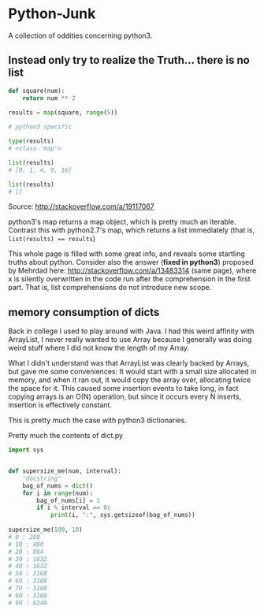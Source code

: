 # Python-Junk
A collection of oddities concerning python3.

## Instead only try to realize the Truth... there is no list



``` python
def square(num):
    return num ** 2
    
results = map(square, range(5))

# python3 specific

type(results)
# <class 'map'>

list(results)
# [0, 1, 4, 9, 16]

list(results)
# []

```

Source: http://stackoverflow.com/a/19117067

python3's map returns a map object, which is pretty much an
iterable. Contrast this with python2.7's map, which returns a list
immediately (that is, ```list(results) == results```)

This whole page is filled with some great info, and reveals some
startling truths about python. Consider also the answer
(**fixed in python3**) proposed by Mehrdad here:
http://stackoverflow.com/a/13483314 (same page), where x is silently
overwritten in the code run after the comprehension in the first
part. That is, list comprehensions do not introduce new scope.


## memory consumption of dicts

Back in college I used to play around with Java. I had this weird affinity with ArrayList, I never really wanted to use Array because I generally was doing weird stuff where I did not know the length of my Array.

What I didn't understand was that ArrayList was clearly backed by Arrays, but gave me some conveniences: It would start with a small size allocated in memory, and when it ran out, it would copy the array over, allocating twice the space for it. This caused some insertion events to take long, in fact copying arrays is an O(N) operation, but since it occurs every N inserts, insertion is effectively constant.

This is pretty much the case with python3 dictionaries.

Pretty much the contents of dict.py
``` python
import sys


def supersize_me(num, interval):
    "docstring"
    bag_of_nums = dict()
    for i in range(num):
        bag_of_nums[i] = 1
        if i % interval == 0:
            print(i, ":", sys.getsizeof(bag_of_nums))
            
supersize_me(100, 10)
# 0 : 288
# 10 : 480
# 20 : 864
# 30 : 1632
# 40 : 1632
# 50 : 3168
# 60 : 3168
# 70 : 3168
# 80 : 3168
# 90 : 6240
```


